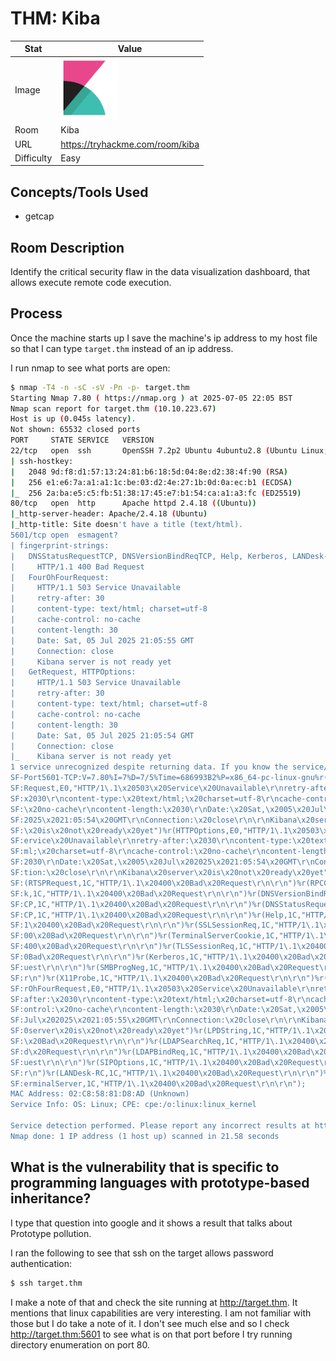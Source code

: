 # THM: Kiba

| Stat | Value |
| ---------- | -------------------------------------------- |
| Image | <img src="../../images/write_ups/try_hack_me/kiba/kiba.png" alt="Kiba" width="90"/> |
| Room | Kiba |
| URL | https://tryhackme.com/room/kiba |
| Difficulty | Easy |

## Concepts/Tools Used

- getcap

## Room Description

Identify the critical security flaw in the data visualization dashboard, that allows execute remote code execution.

## Process

Once the machine starts up I save the machine's ip address to my host file so that I can type `target.thm` instead of an ip address.

I run nmap to see what ports are open:

```bash
$ nmap -T4 -n -sC -sV -Pn -p- target.thm
Starting Nmap 7.80 ( https://nmap.org ) at 2025-07-05 22:05 BST
Nmap scan report for target.thm (10.10.223.67)
Host is up (0.045s latency).
Not shown: 65532 closed ports
PORT     STATE SERVICE   VERSION
22/tcp   open  ssh       OpenSSH 7.2p2 Ubuntu 4ubuntu2.8 (Ubuntu Linux; protocol 2.0)
| ssh-hostkey: 
|   2048 9d:f8:d1:57:13:24:81:b6:18:5d:04:8e:d2:38:4f:90 (RSA)
|   256 e1:e6:7a:a1:a1:1c:be:03:d2:4e:27:1b:0d:0a:ec:b1 (ECDSA)
|_  256 2a:ba:e5:c5:fb:51:38:17:45:e7:b1:54:ca:a1:a3:fc (ED25519)
80/tcp   open  http      Apache httpd 2.4.18 ((Ubuntu))
|_http-server-header: Apache/2.4.18 (Ubuntu)
|_http-title: Site doesn't have a title (text/html).
5601/tcp open  esmagent?
| fingerprint-strings: 
|   DNSStatusRequestTCP, DNSVersionBindReqTCP, Help, Kerberos, LANDesk-RC, LDAPBindReq, LDAPSearchReq, LPDString, RPCCheck, RTSPRequest, SIPOptions, SMBProgNeg, SSLSessionReq, TLSSessionReq, TerminalServer, TerminalServerCookie, X11Probe: 
|     HTTP/1.1 400 Bad Request
|   FourOhFourRequest: 
|     HTTP/1.1 503 Service Unavailable
|     retry-after: 30
|     content-type: text/html; charset=utf-8
|     cache-control: no-cache
|     content-length: 30
|     Date: Sat, 05 Jul 2025 21:05:55 GMT
|     Connection: close
|     Kibana server is not ready yet
|   GetRequest, HTTPOptions: 
|     HTTP/1.1 503 Service Unavailable
|     retry-after: 30
|     content-type: text/html; charset=utf-8
|     cache-control: no-cache
|     content-length: 30
|     Date: Sat, 05 Jul 2025 21:05:54 GMT
|     Connection: close
|_    Kibana server is not ready yet
1 service unrecognized despite returning data. If you know the service/version, please submit the following fingerprint at https://nmap.org/cgi-bin/submit.cgi?new-service :
SF-Port5601-TCP:V=7.80%I=7%D=7/5%Time=686993B2%P=x86_64-pc-linux-gnu%r(Get
SF:Request,E0,"HTTP/1\.1\x20503\x20Service\x20Unavailable\r\nretry-after:\
SF:x2030\r\ncontent-type:\x20text/html;\x20charset=utf-8\r\ncache-control:
SF:\x20no-cache\r\ncontent-length:\x2030\r\nDate:\x20Sat,\x2005\x20Jul\x20
SF:2025\x2021:05:54\x20GMT\r\nConnection:\x20close\r\n\r\nKibana\x20server
SF:\x20is\x20not\x20ready\x20yet")%r(HTTPOptions,E0,"HTTP/1\.1\x20503\x20S
SF:ervice\x20Unavailable\r\nretry-after:\x2030\r\ncontent-type:\x20text/ht
SF:ml;\x20charset=utf-8\r\ncache-control:\x20no-cache\r\ncontent-length:\x
SF:2030\r\nDate:\x20Sat,\x2005\x20Jul\x202025\x2021:05:54\x20GMT\r\nConnec
SF:tion:\x20close\r\n\r\nKibana\x20server\x20is\x20not\x20ready\x20yet")%r
SF:(RTSPRequest,1C,"HTTP/1\.1\x20400\x20Bad\x20Request\r\n\r\n")%r(RPCChec
SF:k,1C,"HTTP/1\.1\x20400\x20Bad\x20Request\r\n\r\n")%r(DNSVersionBindReqT
SF:CP,1C,"HTTP/1\.1\x20400\x20Bad\x20Request\r\n\r\n")%r(DNSStatusRequestT
SF:CP,1C,"HTTP/1\.1\x20400\x20Bad\x20Request\r\n\r\n")%r(Help,1C,"HTTP/1\.
SF:1\x20400\x20Bad\x20Request\r\n\r\n")%r(SSLSessionReq,1C,"HTTP/1\.1\x204
SF:00\x20Bad\x20Request\r\n\r\n")%r(TerminalServerCookie,1C,"HTTP/1\.1\x20
SF:400\x20Bad\x20Request\r\n\r\n")%r(TLSSessionReq,1C,"HTTP/1\.1\x20400\x2
SF:0Bad\x20Request\r\n\r\n")%r(Kerberos,1C,"HTTP/1\.1\x20400\x20Bad\x20Req
SF:uest\r\n\r\n")%r(SMBProgNeg,1C,"HTTP/1\.1\x20400\x20Bad\x20Request\r\n\
SF:r\n")%r(X11Probe,1C,"HTTP/1\.1\x20400\x20Bad\x20Request\r\n\r\n")%r(Fou
SF:rOhFourRequest,E0,"HTTP/1\.1\x20503\x20Service\x20Unavailable\r\nretry-
SF:after:\x2030\r\ncontent-type:\x20text/html;\x20charset=utf-8\r\ncache-c
SF:ontrol:\x20no-cache\r\ncontent-length:\x2030\r\nDate:\x20Sat,\x2005\x20
SF:Jul\x202025\x2021:05:55\x20GMT\r\nConnection:\x20close\r\n\r\nKibana\x2
SF:0server\x20is\x20not\x20ready\x20yet")%r(LPDString,1C,"HTTP/1\.1\x20400
SF:\x20Bad\x20Request\r\n\r\n")%r(LDAPSearchReq,1C,"HTTP/1\.1\x20400\x20Ba
SF:d\x20Request\r\n\r\n")%r(LDAPBindReq,1C,"HTTP/1\.1\x20400\x20Bad\x20Req
SF:uest\r\n\r\n")%r(SIPOptions,1C,"HTTP/1\.1\x20400\x20Bad\x20Request\r\n\
SF:r\n")%r(LANDesk-RC,1C,"HTTP/1\.1\x20400\x20Bad\x20Request\r\n\r\n")%r(T
SF:erminalServer,1C,"HTTP/1\.1\x20400\x20Bad\x20Request\r\n\r\n");
MAC Address: 02:C8:58:81:D8:AD (Unknown)
Service Info: OS: Linux; CPE: cpe:/o:linux:linux_kernel

Service detection performed. Please report any incorrect results at https://nmap.org/submit/ .
Nmap done: 1 IP address (1 host up) scanned in 21.58 seconds
```

## What is the vulnerability that is specific to programming languages with prototype-based inheritance?

I type that question into google and it shows a result that talks about Prototype pollution.

I ran the following to see that ssh on the target allows password authentication:

```bash
$ ssh target.thm
```

I make a note of that and check the site running at http://target.thm. It mentions that linux capabilities are very interesting. I am not familiar with those but I do take a note of it. I don't see much else and so I check http://target.thm:5601 to see what is on that port before I try running directory enumeration on port 80.
